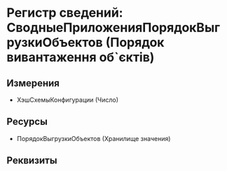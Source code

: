 ﻿# Регистр сведений: СводныеПриложенияПорядокВыгрузкиОбъектов (Порядок вивантаження об`єктів)

## Измерения

- ХэшСхемыКонфигурации (Число)

## Ресурсы

- ПорядокВыгрузкиОбъектов (Хранилище значения)

## Реквизиты


